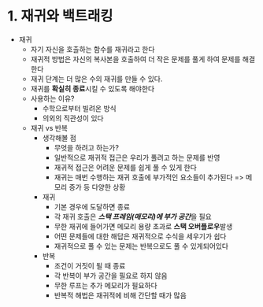 # 1. 재귀와 백트래킹

- 재귀
  - 자기 자신을 호출하는 함수를 재귀라고 한다
  - 재귀적 방법은 자신의 복사본을 호출하여 더 작은 문제를 풀게 하여 문제를 해결한다
  - 재귀 단계는 더 많은 수의 재귀를 만들 수 있다.
  - 재귀를 **확실히 종료**시킬 수 있도록 해야한다
  - 사용하는 이유?
    - 수학으로부터 빌려온 방식
    - 의외의 직관성이 있다
  - 재귀 vs 반복
    - 생각해볼 점
      - 무엇을 하려고 하는가?
      - 일반적으로 재귀적 접근은 우리가 풀려고 하는 문제를 반영
      - 재귀적 접근은 어려운 문제를 쉽게 풀 수 있게 한다
      - 재귀는 매번 수행하는 재귀 호출에 부가적인 요소들이 추가된다 => 메모리 증가 등 다양한 상황
    - 재귀
      - 기본 경우에 도달하면 종료
      - 각 재귀 호출은 ***스택 프레임(매모리)에 부가 공간***을 필요
      - 무한 재귀에 들어가면 메모리 용량 초과로 **스택 오버플로우**발생
      - 어떤 문제들에 대한 해답은 재귀적으로 수식을 세우기가 쉽다
      - 재귀적으로 풀 수 있는 문제는 반복으로도 풀 수 있게되어있다
    - 반복
      - 조건이 거짓이 될 때 종료
      - 각 반복이 부가 공간을 필요로 하지 않음
      - 무한 루프는 추가 메모리가 필요하다
      - 반복적 해법은 재귀적에 비해 간단할 때가 많음

